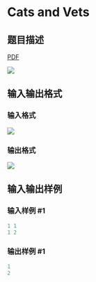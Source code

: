 # Cats and Vets

## 题目描述

[problemUrl]: https://uva.onlinejudge.org/index.php?option=com_onlinejudge&Itemid=8&category=878&page=show_problem&problem=5142

[PDF](https://uva.onlinejudge.org/external/132/p13219.pdf)

![](https://cdn.luogu.com.cn/upload/vjudge_pic/UVA13219/27790ca8949e392e22c02b67038b9c58ffcdc26d.png)

## 输入输出格式

### 输入格式

![](https://cdn.luogu.com.cn/upload/vjudge_pic/UVA13219/417acd99d22e3c909492235d4ec0005e4dfe5929.png)

### 输出格式

![](https://cdn.luogu.com.cn/upload/vjudge_pic/UVA13219/25a67e7b711343c0166b08e2da86e361adec7876.png)

## 输入输出样例

### 输入样例 #1

```cpp
1 1
1 2
```


### 输出样例 #1

```cpp
1
2
```


